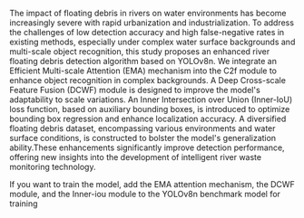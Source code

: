 The impact of floating debris in rivers on water environments has become increasingly severe with rapid urbanization and industrialization. To address the challenges of low detection accuracy and high false-negative rates in existing methods, especially under complex water surface backgrounds and multi-scale object recognition, this study proposes an enhanced river floating debris detection algorithm based on YOLOv8n. We integrate an Efficient Multi-scale Attention (EMA) mechanism into the C2f module to enhance object recognition in complex backgrounds. A Deep Cross-scale Feature Fusion (DCWF) module is designed to improve the model's adaptability to scale variations. An Inner Intersection over Union (Inner-IoU) loss function, based on auxiliary bounding boxes, is introduced to optimize bounding box regression and enhance localization accuracy. A diversified floating debris dataset, encompassing various environments and water surface conditions, is constructed to bolster the model's generalization ability.These enhancements significantly improve detection performance, offering new insights into the development of intelligent river waste monitoring technology.

If you want to train the model, add the EMA attention mechanism, the DCWF module, and the Inner-iou module to the YOLOv8n benchmark model for training